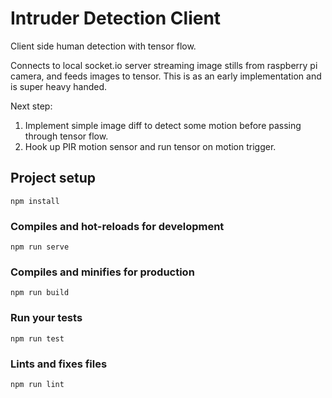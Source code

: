 # Intruder Detection Client

Client side human detection with tensor flow.

Connects to local socket.io server streaming image stills from raspberry pi camera, and feeds images to tensor. This is as an early implementation and is super heavy handed.

Next step: 
1) Implement simple image diff to detect some motion before passing through tensor flow.
2) Hook up PIR motion sensor and run tensor on motion trigger.



## Project setup
```
npm install
```

### Compiles and hot-reloads for development
```
npm run serve
```

### Compiles and minifies for production
```
npm run build
```

### Run your tests
```
npm run test
```

### Lints and fixes files
```
npm run lint
```
